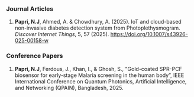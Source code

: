 ### **Journal Articles**

1. **Papri, N.J**, Ahmed, A. & Chowdhury, A. (2025). IoT and cloud-based non-invasive diabetes detection system from Photoplethysmogram. *Discover Internet Things*, 5, 57 (2025). https://doi.org/10.1007/s43926-025-00158-w 


### **Conference Papers**

1. **Papri, N.J**, Ferdous, J., Khan, I., & Ghosh, S., 
"Gold-coated SPR-PCF biosensor for early-stage Malaria screening in 
the human body”, IEEE International Conference on Quantum Photonics, Artificial Intelligence, and Networking 
(QPAIN), Bangladesh, 2025.